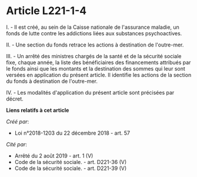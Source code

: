 # Article L221-1-4

I. - Il est créé, au sein de la Caisse nationale de l'assurance maladie, un fonds de lutte contre les addictions liées aux
substances psychoactives.

II. - Une section du fonds retrace les actions à destination de l'outre-mer.

III. - Un arrêté des ministres chargés de la santé et de la sécurité sociale fixe, chaque année, la liste des bénéficiaires
des financements attribués par le fonds ainsi que les montants et la destination des sommes qui leur sont versées en
application du présent article. Il identifie les actions de la section du fonds à destination de l'outre-mer.

IV. - Les modalités d'application du présent article sont précisées par décret.

**Liens relatifs à cet article**

_Créé par_:

  - Loi n°2018-1203 du 22 décembre 2018 - art. 57

_Cité par_:

  - Arrêté du 2 août 2019 - art. 1 (V)
  - Code de la sécurité sociale. - art. D221-36 (V)
  - Code de la sécurité sociale. - art. D221-39 (V)
